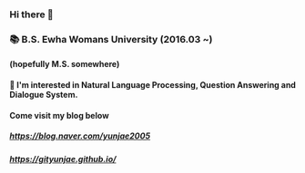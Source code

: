 ### Hi there 👋
### 📚 B.S. Ewha Womans University (2016.03 ~)
#### (hopefully M.S. somewhere)
#### 🥕 I'm interested in Natural Language Processing, Question Answering and Dialogue System.

#### Come visit my blog below
##### <a href="https://blog.naver.com/yunjae2005">https://blog.naver.com/yunjae2005</a><br>
##### <a href="https://gityunjae.github.io/">https://gityunjae.github.io/</a>

<!--
**gityunjae/gityunjae** is a ✨ _special_ ✨ repository because its `README.md` (this file) appears on your GitHub profile.

Here are some ideas to get you started:

- 🔭 I’m currently working on ...
- 🌱 I’m currently learning ...
- 👯 I’m looking to collaborate on ...
- 🤔 I’m looking for help with ...
- 💬 Ask me about ...
- 📫 How to reach me: ...
- 😄 Pronouns: ...
- ⚡ Fun fact: ...
-->
